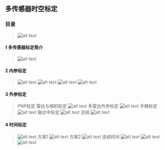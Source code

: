 ## 多传感器时空标定
### 目录
> ![alt text](image.png)
#### 1 多传感器标定简介
> ![alt text](image-1.png)
#### 2 内参标定
> ![alt text](image-2.png)
> ![alt text](image-3.png)
> ![alt text](image-4.png)
> ![alt text](image-5.png)
#### 3 外参标定
> PNP标定 雷达与相机标定
> ![alt text](image-6.png)
> 多雷达外参标定
> ![alt text](image-7.png)
> 手眼标定
> ![alt text](image-8.png)
> 融合中标定
> ![alt text](image-9.png)
> 总结
> ![alt text](image-10.png)
#### 4 时间标定
> ![alt text](image-11.png)
> 方案1 
> ![alt text](image-12.png)
> 方案2
> ![alt text](image-13.png)
> 连续时间
> ![alt text](image-14.png)
> ![alt text](image-15.png)
> ![alt text](image-16.png)